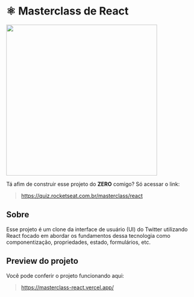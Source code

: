 # ⚛️ Masterclass de React

<img width="400" src="https://user-images.githubusercontent.com/2254731/219364698-e4281309-b996-4de9-8aa7-8db5df9370ba.png" />

Tá afim de construir esse projeto do **ZERO** comigo? Só acessar o link: 

> https://quiz.rocketseat.com.br/masterclass/react

## Sobre 

Esse projeto é um clone da interface de usuário (UI) do Twitter utilizando React focado em abordar os fundamentos dessa tecnologia como componentização, propriedades, estado, formulários, etc.

## Preview do projeto

Você pode conferir o projeto funcionando aqui:

> https://masterclass-react.vercel.app/
